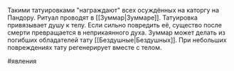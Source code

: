Такими татуировками "награждают" всех осуждённых на каторгу на Пандору. Ритуал проводят в [[Зуммар|Зуммаре]]. Татуировка привязывает душу к телу. Если сильно повредить её, существо после смерти превращается в неприкаянного духа. Зуммар может делать из погибших обладателей тату [[Бездушные|Бездушных]]. При небольших повреждениях тату регенерирует вместе с телом.

#явления 